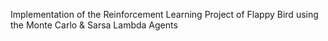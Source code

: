 Implementation of the Reinforcement Learning Project of Flappy Bird using the Monte Carlo & Sarsa Lambda Agents
